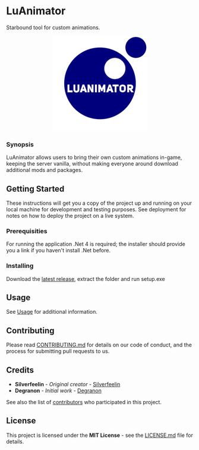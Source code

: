 # LuAnimator

Starbound tool for custom animations.
<p align="center">
  <img src="logo.png">

</p>

### Synopsis

LuAnimator allows users to bring their own custom animations in-game, keeping the server vanilla, without making everyone around download additional mods and packages.

## Getting Started

These instructions will get you a copy of the project up and running on your local machine for development and testing purposes. See deployment for notes on how to deploy the project on a live system.

### Prerequisities

For running the application .Net 4 is required; the installer should provide you a link if you haven't install .Net before.

### Installing

Download the [latest release](https://github.com/KrashV/LuAnimator/releases/tag/v4.0.0.6), extract the folder and run setup.exe

## Usage

See [Usage](https://github.com/KrashV/LuAnimator/wiki) for additional information.

## Contributing

Please read [CONTRIBUTING.md](CONTRIBUTING.md) for details on our code of conduct, and the process for submitting pull requests to us.


## Credits

* **Silverfeelin** - *Original creator* - [Silverfeelin](https://github.com/Silverfeelin)
* **Degranon** - *Initial work* - [Degranon](https://github.com/JohnDoe)

See also the list of [contributors](https://github.com/your/project/contributors) who participated in this project.

## License

This project is licensed under the **MIT License** - see the [LICENSE.md](LICENSE.md) file for details.
